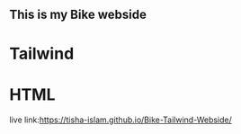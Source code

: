 ## This is my Bike webside

# Tailwind
# HTML

live link:https://tisha-islam.github.io/Bike-Tailwind-Webside/